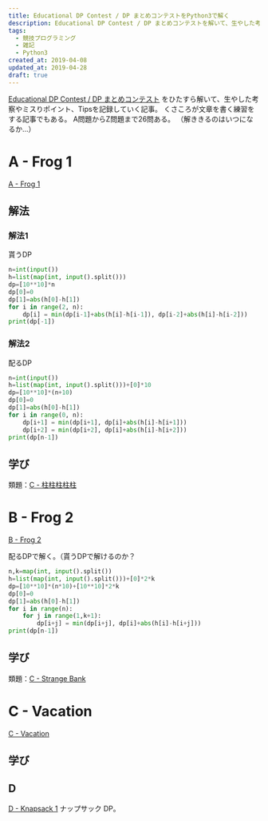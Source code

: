 ```yaml
---
title: Educational DP Contest / DP まとめコンテストをPython3で解く
description: Educational DP Contest / DP まとめコンテストを解いて、生やした考察やミスりポイント、Tipsを記録していく記事...
tags:
  - 競技プログラミング
  - 雑記
  - Python3
created_at: 2019-04-08
updated_at: 2019-04-28
draft: true
---
```


[Educational DP Contest / DP まとめコンテスト](https://atcoder.jp/contests/dp/)
をひたすら解いて、生やした考察やミスりポイント、Tipsを記録していく記事。
くさころが文章を書く練習をする記事でもある。
A問題からZ問題まで26問ある。
（解ききるのはいつになるか...）

# A - Frog 1
[A - Frog 1](https://atcoder.jp/contests/dp/tasks/dp_a)

## 解法
### 解法1
貰うDP
```python
n=int(input())
h=list(map(int, input().split()))
dp=[10**10]*n
dp[0]=0
dp[1]=abs(h[0]-h[1])
for i in range(2, n):
    dp[i] = min(dp[i-1]+abs(h[i]-h[i-1]), dp[i-2]+abs(h[i]-h[i-2]))
print(dp[-1])
```
### 解法2
配るDP
```python
n=int(input())
h=list(map(int, input().split()))+[0]*10
dp=[10**10]*(n+10)
dp[0]=0
dp[1]=abs(h[0]-h[1])
for i in range(0, n):
    dp[i+1] = min(dp[i+1], dp[i]+abs(h[i]-h[i+1]))
    dp[i+2] = min(dp[i+2], dp[i]+abs(h[i]-h[i+2]))
print(dp[n-1])
```

## 学び
類題：[C - 柱柱柱柱柱](https://atcoder.jp/contests/abc040/tasks/abc040_c)

# B - Frog 2
[B - Frog 2](https://atcoder.jp/contests/dp/tasks/dp_b)

配るDPで解く。（貰うDPで解けるのか？
```python
n,k=map(int, input().split())
h=list(map(int, input().split()))+[0]*2*k
dp=[10**10]*(n*10)+[10**10]*2*k
dp[0]=0
dp[1]=abs(h[0]-h[1])
for i in range(n):
    for j in range(1,k+1):
        dp[i+j] = min(dp[i+j], dp[i]+abs(h[i]-h[i+j]))
print(dp[n-1])
```
## 学び

類題：[C - Strange Bank](https://atcoder.jp/contests/abc099/tasks/abc099_c)

# C - Vacation
[C - Vacation](https://atcoder.jp/contests/dp/tasks/dp_c)

## 学び

## D
[D - Knapsack 1](https://atcoder.jp/contests/dp/tasks/dp_d)
ナップサック DP。
